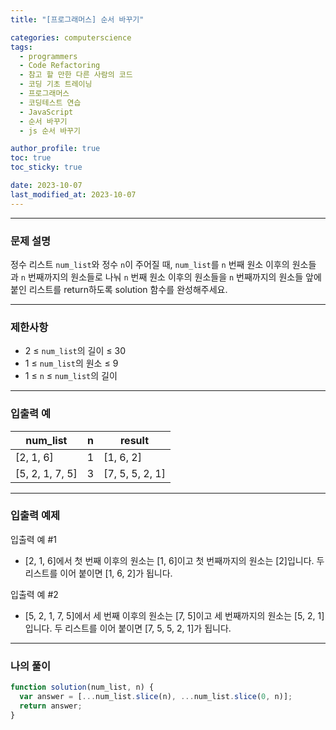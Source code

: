 ```yaml
---
title: "[프로그래머스] 순서 바꾸기"

categories: computerscience
tags:
  - programmers
  - Code Refactoring
  - 참고 할 만한 다른 사람의 코드
  - 코딩 기초 트레이닝
  - 프로그래머스
  - 코딩테스트 연습
  - JavaScript
  - 순서 바꾸기
  - js 순서 바꾸기

author_profile: true
toc: true
toc_sticky: true

date: 2023-10-07
last_modified_at: 2023-10-07
---
```


---

### 문제 설명

정수 리스트 `num_list`와 정수 `n`이 주어질 때, `num_list`를 `n` 번째 원소 이후의 원소들과 `n` 번째까지의 원소들로 나눠 `n` 번째 원소 이후의 원소들을 `n` 번째까지의 원소들 앞에 붙인 리스트를 return하도록 solution 함수를 완성해주세요.

---

### 제한사항

- 2 ≤ `num_list`의 길이 ≤ 30
- 1 ≤ `num_list`의 원소 ≤ 9
- 1 ≤ `n` ≤ `num_list`의 길이

---

### 입출력 예

| num_list        | n   | result          |
| --------------- | --- | --------------- |
| [2, 1, 6]       | 1   | [1, 6, 2]       |
| [5, 2, 1, 7, 5] | 3   | [7, 5, 5, 2, 1] |

---

### 입출력 예제

입출력 예 #1

- [2, 1, 6]에서 첫 번째 이후의 원소는 [1, 6]이고 첫 번째까지의 원소는 [2]입니다. 두 리스트를 이어 붙이면 [1, 6, 2]가 됩니다.

입출력 예 #2

- [5, 2, 1, 7, 5]에서 세 번째 이후의 원소는 [7, 5]이고 세 번째까지의 원소는 [5, 2, 1]입니다. 두 리스트를 이어 붙이면 [7, 5, 5, 2, 1]가 됩니다.

---

### 나의 풀이

```jsx
function solution(num_list, n) {
  var answer = [...num_list.slice(n), ...num_list.slice(0, n)];
  return answer;
}
```
